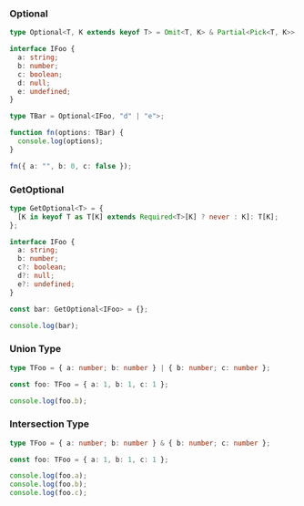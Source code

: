 ### Optional

```typescript
type Optional<T, K extends keyof T> = Omit<T, K> & Partial<Pick<T, K>>;

interface IFoo {
  a: string;
  b: number;
  c: boolean;
  d: null;
  e: undefined;
}

type TBar = Optional<IFoo, "d" | "e">;

function fn(options: TBar) {
  console.log(options);
}

fn({ a: "", b: 0, c: false });
```

### GetOptional

```typescript
type GetOptional<T> = {
  [K in keyof T as T[K] extends Required<T>[K] ? never : K]: T[K];
};

interface IFoo {
  a: string;
  b: number;
  c?: boolean;
  d?: null;
  e?: undefined;
}

const bar: GetOptional<IFoo> = {};

console.log(bar);
```

### Union Type

```typescript
type TFoo = { a: number; b: number } | { b: number; c: number };

const foo: TFoo = { a: 1, b: 1, c: 1 };

console.log(foo.b);
```

### Intersection Type

```typescript
type TFoo = { a: number; b: number } & { b: number; c: number };

const foo: TFoo = { a: 1, b: 1, c: 1 };

console.log(foo.a);
console.log(foo.b);
console.log(foo.c);
```
